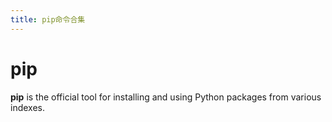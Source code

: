 ```yaml
---
title: pip命令合集
---
```


# pip

**pip** is the official tool for installing and using Python packages from various indexes.
